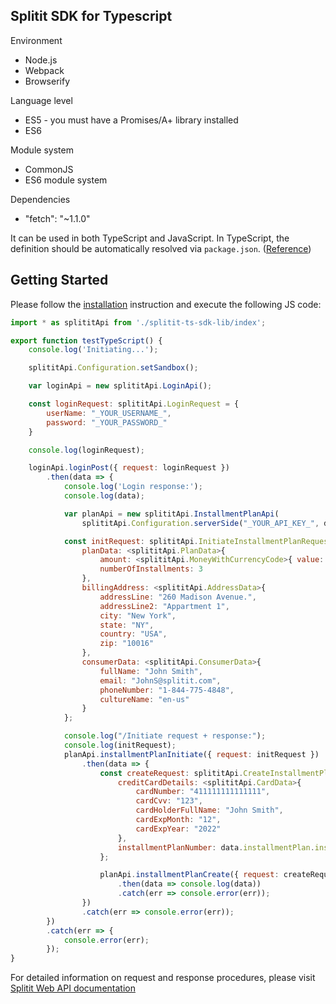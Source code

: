 ## Splitit SDK for Typescript

Environment
* Node.js
* Webpack
* Browserify

Language level
* ES5 - you must have a Promises/A+ library installed
* ES6

Module system
* CommonJS
* ES6 module system

Dependencies
* "fetch": "~1.1.0"

It can be used in both TypeScript and JavaScript. In TypeScript, the definition should be automatically resolved via `package.json`. ([Reference](http://www.typescriptlang.org/docs/handbook/typings-for-npm-packages.html))

## Getting Started

Please follow the [installation](#installation) instruction and execute the following JS code:

```javascript
import * as splititApi from './splitit-ts-sdk-lib/index';

export function testTypeScript() {
    console.log('Initiating...');

    splititApi.Configuration.setSandbox();

    var loginApi = new splititApi.LoginApi();

    const loginRequest: splititApi.LoginRequest = {
        userName: "_YOUR_USERNAME_",
        password: "_YOUR_PASSWORD_"
    }

    console.log(loginRequest);

    loginApi.loginPost({ request: loginRequest })
        .then(data => {
            console.log('Login response:');
            console.log(data);

            var planApi = new splititApi.InstallmentPlanApi(
                splititApi.Configuration.serverSide("_YOUR_API_KEY_", data.sessionId));

            const initRequest: splititApi.InitiateInstallmentPlanRequest = {
                planData: <splititApi.PlanData>{
                    amount: <splititApi.MoneyWithCurrencyCode>{ value: 1000, currencyCode: "USD" },
                    numberOfInstallments: 3
                },
                billingAddress: <splititApi.AddressData>{
                    addressLine: "260 Madison Avenue.",
                    addressLine2: "Appartment 1",
                    city: "New York",
                    state: "NY",
                    country: "USA",
                    zip: "10016"
                },
                consumerData: <splititApi.ConsumerData>{
                    fullName: "John Smith",
                    email: "JohnS@splitit.com",
                    phoneNumber: "1-844-775-4848",
                    cultureName: "en-us"
                }
            };

            console.log("/Initiate request + response:");
            console.log(initRequest);
            planApi.installmentPlanInitiate({ request: initRequest })
                .then(data => {
                    const createRequest: splititApi.CreateInstallmentPlanRequest = {
                        creditCardDetails: <splititApi.CardData>{
                            cardNumber: "411111111111111",
                            cardCvv: "123",
                            cardHolderFullName: "John Smith",
                            cardExpMonth: "12",
                            cardExpYear: "2022"
                        },
                        installmentPlanNumber: data.installmentPlan.installmentPlanNumber
                    };

                    planApi.installmentPlanCreate({ request: createRequest })
                        .then(data => console.log(data))
                        .catch(err => console.error(err));
                })
                .catch(err => console.error(err));
        })
        .catch(err => {
            console.error(err);
        });
}
```
For detailed information on request and response procedures, please visit [Splitit Web API documentation](https://documenter.getpostman.com/view/795699/RWaNQSJH?version=latest)

